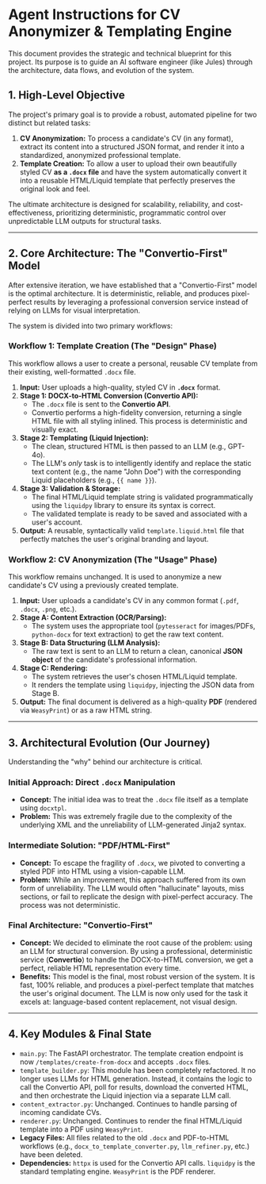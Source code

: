 # Agent Instructions for CV Anonymizer & Templating Engine

This document provides the strategic and technical blueprint for this project. Its purpose is to guide an AI software engineer (like Jules) through the architecture, data flows, and evolution of the system.

## 1. High-Level Objective

The project's primary goal is to provide a robust, automated pipeline for two distinct but related tasks:

1.  **CV Anonymization:** To process a candidate's CV (in any format), extract its content into a structured JSON format, and render it into a standardized, anonymized professional template.
2.  **Template Creation:** To allow a user to upload their own beautifully styled CV **as a `.docx` file** and have the system automatically convert it into a reusable HTML/Liquid template that perfectly preserves the original look and feel.

The ultimate architecture is designed for scalability, reliability, and cost-effectiveness, prioritizing deterministic, programmatic control over unpredictable LLM outputs for structural tasks.

---

## 2. Core Architecture: The "Convertio-First" Model

After extensive iteration, we have established that a "Convertio-First" model is the optimal architecture. It is deterministic, reliable, and produces pixel-perfect results by leveraging a professional conversion service instead of relying on LLMs for visual interpretation.

The system is divided into two primary workflows:

### Workflow 1: Template Creation (The "Design" Phase)

This workflow allows a user to create a personal, reusable CV template from their existing, well-formatted `.docx` file.

1.  **Input:** User uploads a high-quality, styled CV in **`.docx`** format.
2.  **Stage 1: DOCX-to-HTML Conversion (Convertio API):**
    -   The `.docx` file is sent to the **Convertio API**.
    -   Convertio performs a high-fidelity conversion, returning a single HTML file with all styling inlined. This process is deterministic and visually exact.
3.  **Stage 2: Templating (Liquid Injection):**
    -   The clean, structured HTML is then passed to an LLM (e.g., GPT-4o).
    -   The LLM's *only* task is to intelligently identify and replace the static text content (e.g., the name "John Doe") with the corresponding Liquid placeholders (e.g., `{{ name }}`).
4.  **Stage 3: Validation & Storage:**
    -   The final HTML/Liquid template string is validated programmatically using the `liquidpy` library to ensure its syntax is correct.
    -   The validated template is ready to be saved and associated with a user's account.
5.  **Output:** A reusable, syntactically valid `template.liquid.html` file that perfectly matches the user's original branding and layout.

### Workflow 2: CV Anonymization (The "Usage" Phase)

This workflow remains unchanged. It is used to anonymize a new candidate's CV using a previously created template.

1.  **Input:** User uploads a candidate's CV in any common format (`.pdf`, `.docx`, `.png`, etc.).
2.  **Stage A: Content Extraction (OCR/Parsing):**
    -   The system uses the appropriate tool (`pytesseract` for images/PDFs, `python-docx` for text extraction) to get the raw text content.
3.  **Stage B: Data Structuring (LLM Analysis):**
    -   The raw text is sent to an LLM to return a clean, canonical **JSON object** of the candidate's professional information.
4.  **Stage C: Rendering:**
    -   The system retrieves the user's chosen HTML/Liquid template.
    -   It renders the template using `liquidpy`, injecting the JSON data from Stage B.
5.  **Output:** The final document is delivered as a high-quality **PDF** (rendered via `WeasyPrint`) or as a raw HTML string.

---

## 3. Architectural Evolution (Our Journey)

Understanding the "why" behind our architecture is critical.

### Initial Approach: Direct `.docx` Manipulation
-   **Concept:** The initial idea was to treat the `.docx` file itself as a template using `docxtpl`.
-   **Problem:** This was extremely fragile due to the complexity of the underlying XML and the unreliability of LLM-generated Jinja2 syntax.

### Intermediate Solution: "PDF/HTML-First"
-   **Concept:** To escape the fragility of `.docx`, we pivoted to converting a styled PDF into HTML using a vision-capable LLM.
-   **Problem:** While an improvement, this approach suffered from its own form of unreliability. The LLM would often "hallucinate" layouts, miss sections, or fail to replicate the design with pixel-perfect accuracy. The process was not deterministic.

### Final Architecture: "Convertio-First"
-   **Concept:** We decided to eliminate the root cause of the problem: using an LLM for structural conversion. By using a professional, deterministic service (**Convertio**) to handle the DOCX-to-HTML conversion, we get a perfect, reliable HTML representation every time.
-   **Benefits:** This model is the final, most robust version of the system. It is fast, 100% reliable, and produces a pixel-perfect template that matches the user's original document. The LLM is now only used for the task it excels at: language-based content replacement, not visual design.

---

## 4. Key Modules & Final State

-   `main.py`: The FastAPI orchestrator. The template creation endpoint is now `/templates/create-from-docx` and accepts `.docx` files.
-   `template_builder.py`: This module has been completely refactored. It no longer uses LLMs for HTML generation. Instead, it contains the logic to call the Convertio API, poll for results, download the converted HTML, and then orchestrate the Liquid injection via a separate LLM call.
-   `content_extractor.py`: Unchanged. Continues to handle parsing of incoming candidate CVs.
-   `renderer.py`: Unchanged. Continues to render the final HTML/Liquid template into a PDF using `WeasyPrint`.
-   **Legacy Files:** All files related to the old `.docx` and PDF-to-HTML workflows (e.g., `docx_to_template_converter.py`, `llm_refiner.py`, etc.) have been deleted.
-   **Dependencies:** `httpx` is used for the Convertio API calls. `liquidpy` is the standard templating engine. `WeasyPrint` is the PDF renderer.
